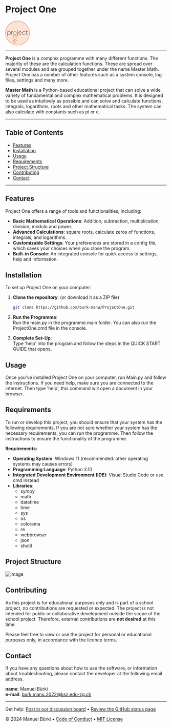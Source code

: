 # Project One

![picture](programme.main/appdata/icons/ProjectOneIcon.png)

---

**Project One** is a complex programme with many different functions. The majority of these are the calculation functions. These are spread over several modules and are grouped together under the name Master Math. Project One has a number of other features such as a system console, log files, settings and many more.

**Master Math** is a Python-based educational project that can solve a wide variety of fundamental and complex mathematical problems. It is designed to be used as intuitively as possible and can solve and calculate functions, integrals, logarithms, roots and other mathematical tasks. The system can also calculate with constants such as pi or e.

---

## Table of Contents
- [Features](#features)
- [Installation](#installation)
- [Usage](#usage)
- [Requirements](#requirements)
- [Project Structure](#project-structure)
- [Contributing](#contributing)
- [Contact](#contact)

---

## Features

Project One offers a range of tools and functionalities, including:
- **Basic Mathematical Operations**: Addition, subtraction, multiplication, division, modulo and power.
- **Advanced Calculations**: square roots, calculate zeros of functions, integrals, and logarithms.
- **Customizable Settings**: Your preferences are stored in a config file, which saves your choices when you close the program.
- **Built-in Console**: An integrated console for quick access to settings, help and information.

## Installation

To set up Project One on your computer:

1. **Clone the repository**:
   (or download it as a ZIP file)
   ```bash
   git clone https://github.com/burk-manu/ProjectOne.git

3. **Run the Programme**:  
   Run the main.py in the programme.main folder. You can also run the ProjectOne.cmd file in the console.
   
4. **Complete Set-Up**:  
Type 'help' into the program and follow the steps in the QUICK START GUIDE that opens.

## Usage
Once you've installed Project One on your computer, run Main.py and follow the instructions.
If you need help, make sure you are connected to the internet.
Then type 'help', this command will open a document in your browser.

## Requirements
To run or develop this project, you should ensure that your system has the following requirements.
If you are not sure whether your system has the necessary requirements, you can run the programme. Then follow the instructions to ensure the functionality of the programme.

**Requirements:**
- **Operating System**: Windows 11 (recommended: other operating systems may causes errors)
- **Programming Language**: Python 3.10
- **Integrated Development Environment (IDE)**: Visual Studio Code or use cmd instead
- **Libraries**:
  - sympy
  - math
  - datetime
  - time
  - sys
  - os
  - colorama
  - re
  - webbrowser
  - json
  - shutil

## Project Structure
![image](/programme.main/appdata/icons/architecture.png)

## Contributing
As this project is for educational purposes only and is part of a school project, no contributions are requested or expected. The project is not intended for public or collaborative development outside the scope of the school project. Therefore, external contributions are **not desired** at this time.

Please feel free to view or use the project for personal or educational purposes only, in accordance with the licence terms.

## Contact
If you have any questions about how to use the software, or information about troubleshooting, please contact the developer at the following email address.

**name**: Manuel Bürki  
**e-mail**: burk.manu.2022@ksz.edu-zg.ch


<footer>

---

Get help: [Post in our discussion board](https://github.com/orgs/skills/discussions/categories/introduction-to-github) &bull; [Review the GitHub status page](https://www.githubstatus.com/)

&copy; 2024 Manuel Bürki &bull; [Code of Conduct](https://www.contributor-covenant.org/version/2/1/code_of_conduct/code_of_conduct.md) &bull; [MIT License](https://gh.io/mit)

</footer>